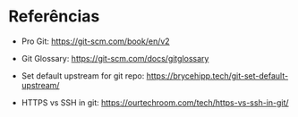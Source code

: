 # Referências

- Pro Git: https://git-scm.com/book/en/v2

- Git Glossary: https://git-scm.com/docs/gitglossary

- Set default upstream for git repo: https://brycehipp.tech/git-set-default-upstream/

- HTTPS vs SSH in git: https://ourtechroom.com/tech/https-vs-ssh-in-git/
